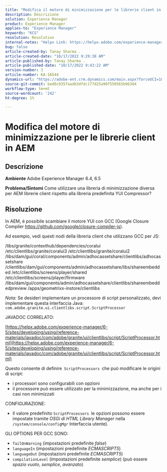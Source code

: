 ```yaml
---
title: "Modifica il motore di minimizzazione per le librerie client in AEM"
description: Descrizione
solution: Experience Manager
product: Experience Manager
applies-to: "Experience Manager"
keywords: "KCS"
resolution: Resolution
internal-notes: "Helpx Link: https://helpx.adobe.com/experience-manager/kb/how-to-change-the-minification-engine-for-client-libraries-in-AEM.html"
bug: false
article-created-by: Tanay Sharma .
article-created-date: "10/17/2022 9:29:38 AM"
article-published-by: Tanay Sharma .
article-published-date: "10/17/2022 9:43:22 AM"
version-number: 3
article-number: KA-16544
dynamics-url: "https://adobe-ent.crm.dynamics.com/main.aspx?forceUCI=1&pagetype=entityrecord&etn=knowledgearticle&id=f9670338-fe4d-ed11-bba2-0022480868ff"
source-git-commit: bed0c935faadb3dfdc177d25a90f550565b963d4
workflow-type: tm+mt
source-wordcount: '242'
ht-degree: 1%

---
```


# Modifica del motore di minimizzazione per le librerie client in AEM

## Descrizione

<b>Ambiente</b>
Adobe Experience Manager 6.4, 6.5


<b>Problema/Sintomi</b>
Come utilizzare una libreria di minimizzazione diversa per AEM librerie client rispetto alla libreria predefinita YUI Compressor?


## Risoluzione


In AEM, è possibile scambiare il motore YUI con GCC (Google Closure Compiler https://github.com/google/closure-compiler-js).

Ad esempio, vedi questi nodi della libreria client che utilizzano GCC per JS:

/libs/granite/contexthub/dependencies/coralui /etc/clientlibs/granite/coralui3 /etc/clientlibs/granite/coralui2 /libs/dam/gui/coral/components/admin/adhocassetshare/clientlibs/adhocassetshare /clientlibs/dam/gui/components/admin/adhocassetshare/libs/shareembedded /etc/clientlibs/screens/player/shared /etc/clientlibs/screens/player/firmware /libs/dam/gui/components/admin/adhocassetshare/clientlibs/shareembeddedpreview /apps/geometrixx-instore/clientlibs



*Nota:* Se desideri implementare un processore di script personalizzato, devi implementare questa interfaccia Java:
`com.adobe.granite.ui.clientlibs.script.ScriptProcessor`



JAVADOC CORRELATO:

[https://helpx.adobe.com/experience-manager/6-5/sites/developing/using/reference-materials/javadoc/com/adobe/granite/ui/clientlibs/script/ScriptProcessor.html](https://helpx.adobe.com/experience-manager/6-5/sites/developing/using/reference-materials/javadoc/com/adobe/granite/ui/clientlibs/script/ScriptProcessor.html)

Questo consente di definire` ScriptProcessors `che può modificare le origini di script:

- i processori sono configurabili con opzioni
- il processore può essere utilizzato per la minimizzazione, ma anche per i casi non minimizzati




CONFIGURAZIONE:

- Il valore predefinito `ScriptProcessors `le opzioni possono essere impostate tramite *OSGi di HTML Library Manager* nella `/system/console/configMgr` Interfaccia utente).




GLI OPTIONS PER GCC SONO:

- `failOnWarning` (impostazioni predefinite *false*)
- `languageIn` (impostazioni predefinite *ECMASCRIPT5*)
- `languageOut` (impostazioni predefinite *ECMASCRIPT5*)
- `compilationLevel` (impostazioni predefinite *semplice*) (può essere *spazio vuoto*, *semplice*, *avanzato*)

